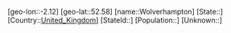﻿---
location: [52.58,-2.12]
type: City
tags:
- geo/City


SpocWebEntityId: 35699
isDeleted: false
confidential: public

---
[geo-lon::-2.12]
[geo-lat::52.58]
[name::Wolverhampton]
[State::]
[Country::[United_Kingdom](geo/Continent/Europe/United_Kingdom.md)]
[StateId::]
[Population::]
[Unknown::]

